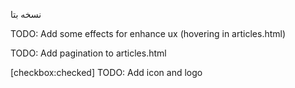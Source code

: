 ﻿نسخه بتا

TODO: Add some effects for enhance ux (hovering in articles.html)

TODO: Add pagination to articles.html

[checkbox:checked] TODO: Add icon and logo